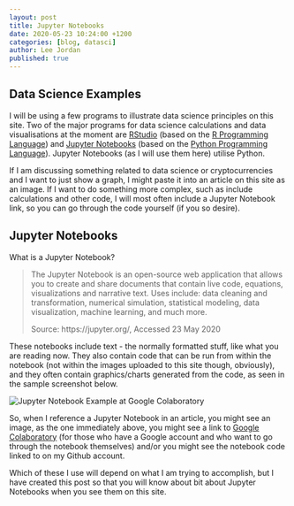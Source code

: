 ```yaml
---
layout: post
title: Jupyter Notebooks
date: 2020-05-23 10:24:00 +1200
categories: [blog, datasci]
author: Lee Jordan
published: true
---
```


<h2>Data Science Examples</h2>

<p>I will be using a few programs to illustrate data science principles on this site. Two of the major programs for data science calculations and data visualisations at the moment are <a href="https://rstudio.com/" rel="nofollow" target="_blank" title="RStudio">RStudio</a> (based on the <a href="https://www.r-project.org/" rel="nofollow" target="_blank" title="R Programming Language">R Programming Language</a>) and <a href="https://jupyter.org/" rel="nofollow" target="_blank" title="Jupyter Notebooks">Jupyter Notebooks</a> (based on the <a href="https://www.python.org/" rel="nofollow" target="_blank" title="Python Programming Language">Python Programming Language</a>). Jupyter Notebooks (as I will use them here) utilise Python.<p> 

<p>If I am discussing something related to data science or cryptocurrencies and I want to just show a graph, I might paste it into an article on this site as an image. If I want to do something more complex, such as include calculations and other code, I will most often include a Jupyter Notebook link, so you can go through the code yourself (if you so desire).</p>

<h2>Jupyter Notebooks</h2>

<p>What is a Jupyter Notebook?</p>

<blockquote>

<p>The Jupyter Notebook is an open-source web application that allows you to create and share documents that contain live code, equations, visualizations and narrative text. Uses include: data cleaning and transformation, numerical simulation, statistical modeling, data visualization, machine learning, and much more.</p>

<p>Source: https://jupyter.org/, Accessed 23 May 2020</p>

</blockquote>

<p>These notebooks include text - the normally formatted stuff, like what you are reading now. They also contain code that can be run from within the notebook (not within the images uploaded to this site though, obviously), and they often contain graphics/charts generated from the code, as seen in the sample screenshot below.</p>

<p><img class="img-border" src="https://cryptograph.co.nz/public/assets/images/jupyter-notebook-google-colaboratory.png" alt="Jupyter Notebook Example at Google Colaboratory"></p>

<p>So, when I reference a Jupyter Notebook in an article, you might see an image, as the one immediately above, you might see a link to <a href="https://colab.research.google.com/" rel="nofollow" target="_blank" title="Google Colab">Google Colaboratory</a> (for those who have a Google account and who want to go through the notebook themselves) and/or you might see the notebook code linked to on my Github account.<p>

<p>Which of these I use will depend on what I am trying to accomplish, but I have created this post so that you will know about bit about Jupyter Notebooks when you see them on this site.</p>